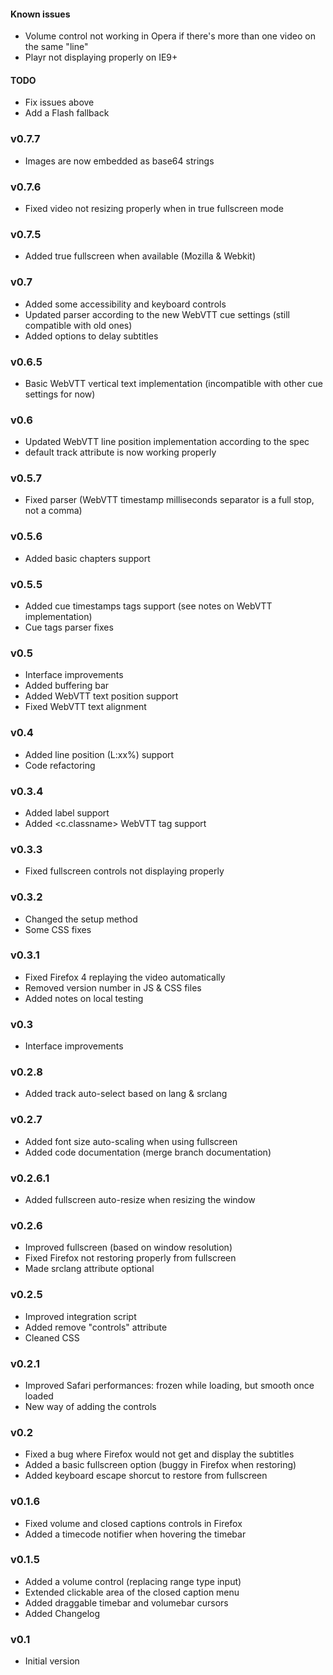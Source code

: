 #### Known issues
* Volume control not working in Opera if there's more than one video on the same "line"
* Playr not displaying properly on IE9+

#### TODO
* Fix issues above
* Add a Flash fallback

### v0.7.7
* Images are now embedded as base64 strings

### v0.7.6
* Fixed video not resizing properly when in true fullscreen mode

### v0.7.5
* Added true fullscreen when available (Mozilla & Webkit)

### v0.7
* Added some accessibility and keyboard controls
* Updated parser according to the new WebVTT cue settings (still compatible with old ones)
* Added options to delay subtitles

### v0.6.5
* Basic WebVTT vertical text implementation (incompatible with other cue settings for now)

### v0.6
* Updated WebVTT line position implementation according to the spec
* default track attribute is now working properly

### v0.5.7
* Fixed parser (WebVTT timestamp milliseconds separator is a full stop, not a comma)

### v0.5.6
* Added basic chapters support

### v0.5.5
* Added cue timestamps tags support (see notes on WebVTT implementation)
* Cue tags parser fixes

### v0.5
* Interface improvements
* Added buffering bar
* Added WebVTT text position support
* Fixed WebVTT text alignment

### v0.4
* Added line position (L:xx%) support
* Code refactoring

### v0.3.4
* Added <track> label support
* Added <c.classname> WebVTT tag support

### v0.3.3
* Fixed fullscreen controls not displaying properly

### v0.3.2
* Changed the setup method
* Some CSS fixes

### v0.3.1
* Fixed Firefox 4 replaying the video automatically
* Removed version number in JS & CSS files
* Added notes on local testing

### v0.3
* Interface improvements

### v0.2.8
* Added track auto-select based on <html> lang & <track> srclang

### v0.2.7
* Added font size auto-scaling when using fullscreen
* Added code documentation (merge branch documentation)

### v0.2.6.1
* Added fullscreen auto-resize when resizing the window

### v0.2.6
* Improved fullscreen (based on window resolution)
* Fixed Firefox not restoring properly from fullscreen
* Made srclang attribute optional

### v0.2.5
* Improved integration script
* Added remove "controls" attribute
* Cleaned CSS

### v0.2.1
* Improved Safari performances: frozen while loading, but smooth once loaded
* New way of adding the controls

### v0.2
* Fixed a bug where Firefox would not get and display the subtitles
* Added a basic fullscreen option (buggy in Firefox when restoring)
* Added keyboard escape shorcut to restore from fullscreen

### v0.1.6
* Fixed volume and closed captions controls in Firefox
* Added a timecode notifier when hovering the timebar

### v0.1.5
* Added a volume control (replacing range type input)
* Extended clickable area of the closed caption menu
* Added draggable timebar and volumebar cursors
* Added Changelog

### v0.1
* Initial version

